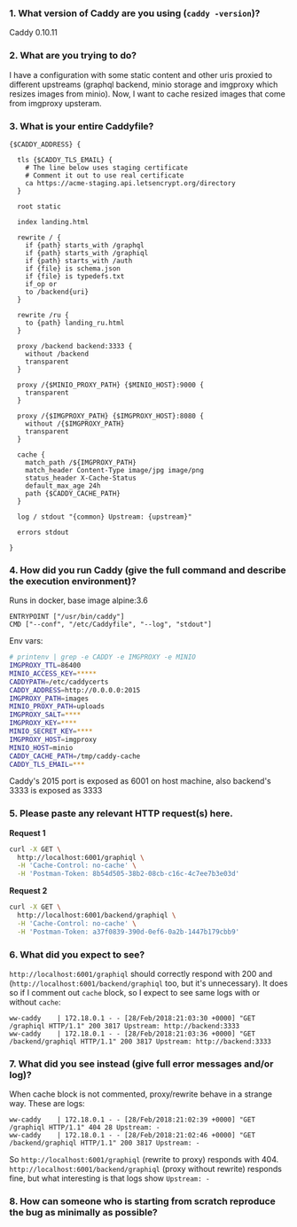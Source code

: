 <!--
Are you asking for help with using Caddy? Please use our forum instead: https://caddy.community. If you are filing a bug report, please take a few minutes to carefully answer the following questions. If your issue is not a bug report, you do not need to use this template. Thanks!)
-->

### 1. What version of Caddy are you using (`caddy -version`)?
Caddy 0.10.11 

### 2. What are you trying to do?

I have a configuration with some static content and other uris proxied to different upstreams (graphql backend, minio storage and imgproxy which resizes images from minio). Now, I want to cache resized images that come from imgproxy upsteram.

### 3. What is your entire Caddyfile?
```text
{$CADDY_ADDRESS} {

  tls {$CADDY_TLS_EMAIL} {
    # The line below uses staging certificate
    # Comment it out to use real certificate
    ca https://acme-staging.api.letsencrypt.org/directory
  }

  root static

  index landing.html

  rewrite / {
    if {path} starts_with /graphql
    if {path} starts_with /graphiql
    if {path} starts_with /auth
    if {file} is schema.json
    if {file} is typedefs.txt
    if_op or
    to /backend{uri}
  }

  rewrite /ru {
    to {path} landing_ru.html
  }

  proxy /backend backend:3333 {
    without /backend
    transparent
  }

  proxy /{$MINIO_PROXY_PATH} {$MINIO_HOST}:9000 {
    transparent
  }

  proxy /{$IMGPROXY_PATH} {$IMGPROXY_HOST}:8080 {
    without /{$IMGPROXY_PATH}
    transparent
  }

  cache {
    match_path /${IMGPROXY_PATH}
    match_header Content-Type image/jpg image/png
    status_header X-Cache-Status
    default_max_age 24h
    path {$CADDY_CACHE_PATH}
  }

  log / stdout "{common} Upstream: {upstream}"

  errors stdout

}

```

### 4. How did you run Caddy (give the full command and describe the execution environment)?
Runs in docker, base image alpine:3.6
```
ENTRYPOINT ["/usr/bin/caddy"]
CMD ["--conf", "/etc/Caddyfile", "--log", "stdout"]
```

Env vars:
```sh
# printenv | grep -e CADDY -e IMGPROXY -e MINIO
IMGPROXY_TTL=86400
MINIO_ACCESS_KEY=*****
CADDYPATH=/etc/caddycerts
CADDY_ADDRESS=http://0.0.0.0:2015
IMGPROXY_PATH=images
MINIO_PROXY_PATH=uploads
IMGPROXY_SALT=****
IMGPROXY_KEY=****
MINIO_SECRET_KEY=****
IMGPROXY_HOST=imgproxy
MINIO_HOST=minio
CADDY_CACHE_PATH=/tmp/caddy-cache
CADDY_TLS_EMAIL=***
```

Caddy's 2015 port is exposed as 6001 on host machine, also backend's 3333 is exposed as 3333

### 5. Please paste any relevant HTTP request(s) here.

**Request 1**

```sh
curl -X GET \
  http://localhost:6001/graphiql \
  -H 'Cache-Control: no-cache' \
  -H 'Postman-Token: 8b54d505-38b2-08cb-c16c-4c7ee7b3e03d'
```

**Request 2**

```sh
curl -X GET \
  http://localhost:6001/backend/graphiql \
  -H 'Cache-Control: no-cache' \
  -H 'Postman-Token: a37f0839-390d-0ef6-0a2b-1447b179cbb9'
```

### 6. What did you expect to see?

`http://localhost:6001/graphiql` should correctly respond with 200 and (`http://localhost:6001/backend/graphiql` too, but it's unnecessary). It does so if I comment out `cache` block, so I expect to see same logs with or without `cache`:

```
ww-caddy    | 172.18.0.1 - - [28/Feb/2018:21:03:30 +0000] "GET /graphiql HTTP/1.1" 200 3817 Upstream: http://backend:3333
ww-caddy    | 172.18.0.1 - - [28/Feb/2018:21:03:36 +0000] "GET /backend/graphiql HTTP/1.1" 200 3817 Upstream: http://backend:3333
```

### 7. What did you see instead (give full error messages and/or log)?

When cache block is not commented, proxy/rewrite behave in a strange way. These are logs:
```
ww-caddy    | 172.18.0.1 - - [28/Feb/2018:21:02:39 +0000] "GET /graphiql HTTP/1.1" 404 28 Upstream: -
ww-caddy    | 172.18.0.1 - - [28/Feb/2018:21:02:46 +0000] "GET /backend/graphiql HTTP/1.1" 200 3817 Upstream: -
```

So `http://localhost:6001/graphiql` (rewrite to proxy) responds with 404. `http://localhost:6001/backend/graphiql` (proxy without rewrite) responds fine, but what interesting is that logs show `Upstream: -`

### 8. How can someone who is starting from scratch reproduce the bug as minimally as possible?

<!-- Please strip away any extra infrastructure such as containers, reverse proxies, upstream apps, caches, dependencies, etc, to prove this is a bug in Caddy and not an external misconfiguration. Your chances of getting this bug fixed go way up the easier it is to replicate. Thank you! -->
